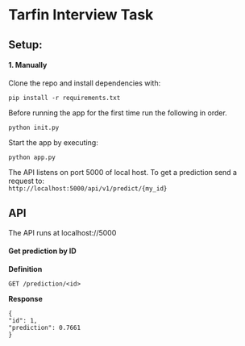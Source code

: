 # Tarfin Interview Task

## Setup:

#### 1. Manually

 Clone the repo and install dependencies with:

    pip install -r requirements.txt
    
 Before running the app for the first time run the following in order.

    python init.py
    
 Start the app by executing:

    python app.py
    
 The API listens on port 5000 of local host. To get a prediction send a request to:  
  `http://localhost:5000/api/v1/predict/{my_id}`
    

## API

The API runs at localhost://5000

#### Get prediction by ID
**Definition**

`GET /prediction/<id>`

**Response**

    {
    "id": 1,
    "prediction": 0.7661
    }
